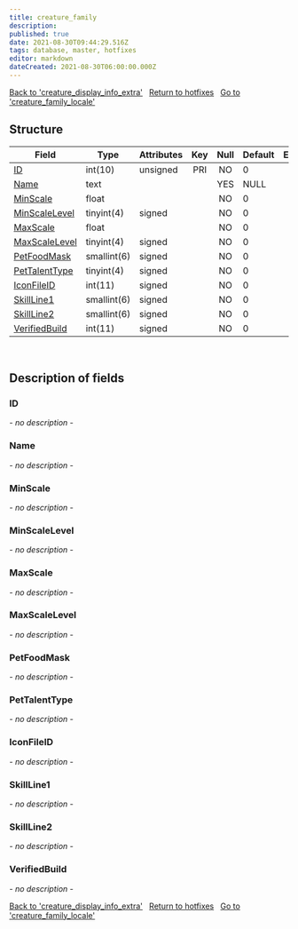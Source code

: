 ```yaml
---
title: creature_family
description: 
published: true
date: 2021-08-30T09:44:29.516Z
tags: database, master, hotfixes
editor: markdown
dateCreated: 2021-08-30T06:00:00.000Z
---
```


<a href="https://dev.trinitycore.info/en/database/master/hotfixes/creature_display_info_extra" class="mt-5 v-btn v-btn--depressed v-btn--flat v-btn--outlined theme--light v-size--default darkblue--text text--lighten-3"><span class="v-btn__content"><i aria-hidden="true" class="v-icon notranslate v-icon--left mdi mdi-arrow-left theme--light"></i><span>Back to 'creature_display_info_extra'</span></span></a>&nbsp;&nbsp;&nbsp;<a href="https://dev.trinitycore.info/en/database/master/hotfixes/home" class="mt-5 v-btn v-btn--depressed v-btn--flat v-btn--outlined theme--light v-size--default darkblue--text text--lighten-3"><span class="v-btn__content"><i aria-hidden="true" class="v-icon notranslate v-icon--left mdi mdi-home-outline theme--light"></i><span>Return to hotfixes</span></span></a>&nbsp;&nbsp;&nbsp;<a href="https://dev.trinitycore.info/en/database/master/hotfixes/creature_family_locale" class="mt-5 v-btn v-btn--depressed v-btn--flat v-btn--outlined theme--light v-size--default darkblue--text text--lighten-3"><span class="v-btn__content"><span>Go to 'creature_family_locale'</span><i aria-hidden="true" class="v-icon notranslate v-icon--right mdi mdi-arrow-right theme--light"></i></span></a>

## Structure

| Field | Type | Attributes | Key | Null | Default | Extra | Comment |
| --- | --- | --- | :---: | :---: | --- | --- | --- |
| [ID](#ID) | int(10) | unsigned | PRI | NO | 0 |  |  |
| [Name](#Name) | text |  |  | YES | NULL |  |  |
| [MinScale](#MinScale) | float |  |  | NO | 0 |  |  |
| [MinScaleLevel](#MinScaleLevel) | tinyint(4) | signed |  | NO | 0 |  |  |
| [MaxScale](#MaxScale) | float |  |  | NO | 0 |  |  |
| [MaxScaleLevel](#MaxScaleLevel) | tinyint(4) | signed |  | NO | 0 |  |  |
| [PetFoodMask](#PetFoodMask) | smallint(6) | signed |  | NO | 0 |  |  |
| [PetTalentType](#PetTalentType) | tinyint(4) | signed |  | NO | 0 |  |  |
| [IconFileID](#IconFileID) | int(11) | signed |  | NO | 0 |  |  |
| [SkillLine1](#SkillLine1) | smallint(6) | signed |  | NO | 0 |  |  |
| [SkillLine2](#SkillLine2) | smallint(6) | signed |  | NO | 0 |  |  |
| [VerifiedBuild](#VerifiedBuild) | int(11) | signed |  | NO | 0 |  |  |
&nbsp;
## Description of fields

### ID
*- no description -*
&nbsp;

### Name
*- no description -*
&nbsp;

### MinScale
*- no description -*
&nbsp;

### MinScaleLevel
*- no description -*
&nbsp;

### MaxScale
*- no description -*
&nbsp;

### MaxScaleLevel
*- no description -*
&nbsp;

### PetFoodMask
*- no description -*
&nbsp;

### PetTalentType
*- no description -*
&nbsp;

### IconFileID
*- no description -*
&nbsp;

### SkillLine1
*- no description -*
&nbsp;

### SkillLine2
*- no description -*
&nbsp;

### VerifiedBuild
*- no description -*
&nbsp;

<a href="https://dev.trinitycore.info/en/database/master/hotfixes/creature_display_info_extra" class="mt-5 v-btn v-btn--depressed v-btn--flat v-btn--outlined theme--light v-size--default darkblue--text text--lighten-3"><span class="v-btn__content"><i aria-hidden="true" class="v-icon notranslate v-icon--left mdi mdi-arrow-left theme--light"></i><span>Back to 'creature_display_info_extra'</span></span></a>&nbsp;&nbsp;&nbsp;<a href="https://dev.trinitycore.info/en/database/master/hotfixes/home" class="mt-5 v-btn v-btn--depressed v-btn--flat v-btn--outlined theme--light v-size--default darkblue--text text--lighten-3"><span class="v-btn__content"><i aria-hidden="true" class="v-icon notranslate v-icon--left mdi mdi-home-outline theme--light"></i><span>Return to hotfixes</span></span></a>&nbsp;&nbsp;&nbsp;<a href="https://dev.trinitycore.info/en/database/master/hotfixes/creature_family_locale" class="mt-5 v-btn v-btn--depressed v-btn--flat v-btn--outlined theme--light v-size--default darkblue--text text--lighten-3"><span class="v-btn__content"><span>Go to 'creature_family_locale'</span><i aria-hidden="true" class="v-icon notranslate v-icon--right mdi mdi-arrow-right theme--light"></i></span></a>

